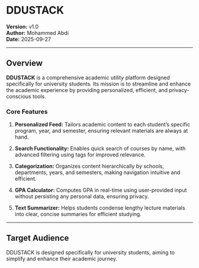 # DDUSTACK

**Version:** v1.0  
**Author:** Mohammed Abdi  
**Date:** 2025-09-27

---

## Overview

**DDUSTACK** is a comprehensive academic utility platform designed specifically for university students. Its mission is to streamline and enhance the academic experience by providing personalized, efficient, and privacy-conscious tools.

### Core Features

1. **Personalized Feed:** Tailors academic content to each student’s specific program, year, and semester, ensuring relevant materials are always at hand.

2. **Search Functionality:** Enables quick search of courses by name, with advanced filtering using tags for improved relevance.

3. **Categorization:** Organizes content hierarchically by schools, departments, years, and semesters, making navigation intuitive and efficient.

4. **GPA Calculator:** Computes GPA in real-time using user-provided input without persisting any personal data, ensuring privacy.

5. **Text Summarizer:** Helps students condense lengthy lecture materials into clear, concise summaries for efficient studying.

---

## Target Audience

DDUSTACK is designed specifically for university students, aiming to simplify and enhance their academic journey.
